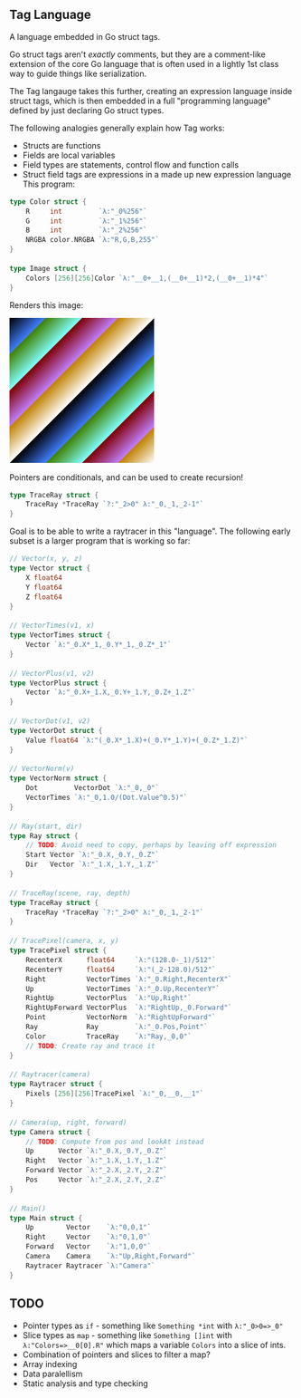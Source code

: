## Tag Language

A language embedded in Go struct tags. 

Go struct tags aren't *exactly* comments, but they are a comment-like extension of the core Go language that is often used in a lightly 1st class way to guide things like serialization.  

The Tag langauge takes this further, creating an expression language inside struct tags, which is then embedded in a full "programming language" defined by just declaring Go struct types.  

The following analogies generally explain how Tag works:

* Structs are functions
* Fields are local variables
* Field types are statements, control flow and function calls
* Struct field tags are expressions in a made up new expression language
This program:

```go
type Color struct {
	R     int         `λ:"_0%256"`
	G     int         `λ:"_1%256"`
	B     int         `λ:"_2%256"`
	NRGBA color.NRGBA `λ:"R,G,B,255"`
}

type Image struct {
	Colors [256][256]Color `λ:"__0+__1,(__0+__1)*2,(__0+__1)*4"`
}
```

Renders this image:

![rainbow](image.png)

Pointers are conditionals, and can be used to create recursion!

```go
type TraceRay struct {
	TraceRay *TraceRay `?:"_2>0" λ:"_0,_1,_2-1"`
}
```

Goal is to be able to write a raytracer in this "language".  The following early subset is a larger program that is working so far:

```go
// Vector(x, y, z)
type Vector struct {
	X float64
	Y float64
	Z float64
}

// VectorTimes(v1, x)
type VectorTimes struct {
	Vector `λ:"_0.X*_1,_0.Y*_1,_0.Z*_1"`
}

// VectorPlus(v1, v2)
type VectorPlus struct {
	Vector `λ:"_0.X+_1.X,_0.Y+_1.Y,_0.Z+_1.Z"`
}

// VectorDot(v1, v2)
type VectorDot struct {
	Value float64 `λ:"(_0.X*_1.X)+(_0.Y*_1.Y)+(_0.Z*_1.Z)"`
}

// VectorNorm(v)
type VectorNorm struct {
	Dot         VectorDot `λ:"_0,_0"`
	VectorTimes `λ:"_0,1.0/(Dot.Value^0.5)"`
}

// Ray(start, dir)
type Ray struct {
	// TODO: Avoid need to copy, perhaps by leaving off expression
	Start Vector `λ:"_0.X,_0.Y,_0.Z"`
	Dir   Vector `λ:"_1.X,_1.Y,_1.Z"`
}

// TraceRay(scene, ray, depth)
type TraceRay struct {
	TraceRay *TraceRay `?:"_2>0" λ:"_0,_1,_2-1"`
}

// TracePixel(camera, x, y)
type TracePixel struct {
	RecenterX      float64     `λ:"(128.0-_1)/512"`
	RecenterY      float64     `λ:"(_2-128.0)/512"`
	Right          VectorTimes `λ:"_0.Right,RecenterX"`
	Up             VectorTimes `λ:"_0.Up,RecenterY"`
	RightUp        VectorPlus  `λ:"Up,Right"`
	RightUpForward VectorPlus  `λ:"RightUp,_0.Forward"`
	Point          VectorNorm  `λ:"RightUpForward"`
	Ray            Ray         `λ:"_0.Pos,Point"`
	Color          TraceRay    `λ:"Ray,_0,0"`
	// TODO: Create ray and trace it
}

// Raytracer(camera)
type Raytracer struct {
	Pixels [256][256]TracePixel `λ:"_0,__0,__1"`
}

// Camera(up, right, forward)
type Camera struct {
	// TODO: Compute from pos and lookAt instead
	Up      Vector `λ:"_0.X,_0.Y,_0.Z"`
	Right   Vector `λ:"_1.X,_1.Y,_1.Z"`
	Forward Vector `λ:"_2.X,_2.Y,_2.Z"`
	Pos     Vector `λ:"_2.X,_2.Y,_2.Z"`
}

// Main()
type Main struct {
	Up        Vector    `λ:"0,0,1"`
	Right     Vector    `λ:"0,1,0"`
	Forward   Vector    `λ:"1,0,0"`
	Camera    Camera    `λ:"Up,Right,Forward"`
	Raytracer Raytracer `λ:"Camera"`
}
```

## TODO
* Pointer types as `if` - something like `Something *int` with `λ:"_0>0=>_0"`
* Slice types as `map` - something like `Something []int` with `λ:"Colors=>__0[0].R"` which maps a variable `Colors` into a slice of ints.
* Combination of pointers and slices to filter a map?
* Array indexing
* Data paralellism
* Static analysis and type checking
